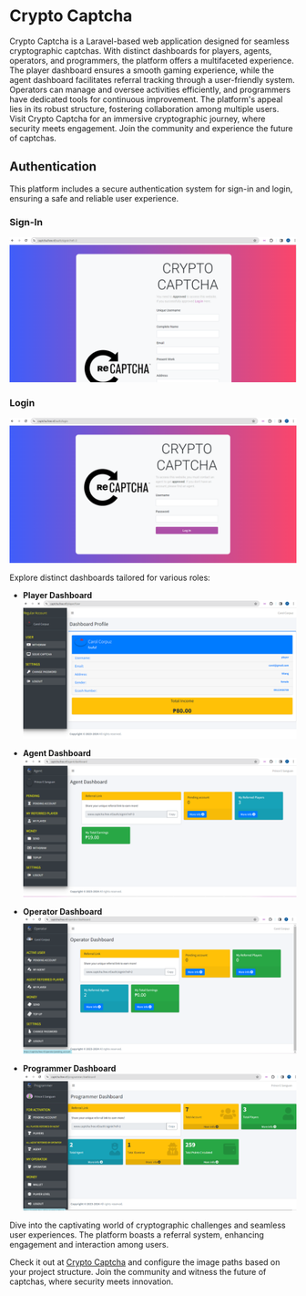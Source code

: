 # Crypto Captcha

Crypto Captcha is a Laravel-based web application designed for seamless cryptographic captchas. With distinct dashboards for players, agents, operators, and programmers, the platform offers a multifaceted experience. The player dashboard ensures a smooth gaming experience, while the agent dashboard facilitates referral tracking through a user-friendly system. Operators can manage and oversee activities efficiently, and programmers have dedicated tools for continuous improvement. The platform's appeal lies in its robust structure, fostering collaboration among multiple users. Visit Crypto Captcha for an immersive cryptographic journey, where security meets engagement. Join the community and experience the future of captchas.

## Authentication

This platform includes a secure authentication system for sign-in and login, ensuring a safe and reliable user experience.

### Sign-In

![Screenshot](public/readme/signin.png)

### Login

![Screenshot](public/readme/login.png)

Explore distinct dashboards tailored for various roles:

-   **Player Dashboard**
    ![Screenshot](public/readme/player.png)

-   **Agent Dashboard**
    ![Screenshot](public/readme/agent.png)

-   **Operator Dashboard**
    ![Screenshot](public/readme/operator.png)

-   **Programmer Dashboard**
    ![Screenshot](public/readme/programmer.png)

Dive into the captivating world of cryptographic challenges and seamless user experiences. The platform boasts a referral system, enhancing engagement and interaction among users.

Check it out at [Crypto Captcha](https://www.captcha.free.nf) and configure the image paths based on your project structure. Join the community and witness the future of captchas, where security meets innovation.
